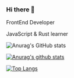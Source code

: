 ### Hi there 👋

FrontEnd Developer

JavaScript & Rust learner

![Anurag's GitHub stats](https://github-readme-stats.vercel.app/api?username=flasco&count_private=true)

[![Anurag's github stats](https://github-readme-stats.vercel.app/api?username=flasco&count_private=true&show_icons=true)](https://github.com/anuraghazra/github-readme-stats)

[![Top Langs](https://github-readme-stats.vercel.app/api/top-langs/?username=flasco&layout=compact)](https://github.com/anuraghazra/github-readme-stats)

